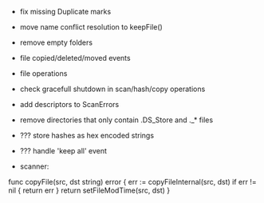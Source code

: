 * fix missing Duplicate marks
* move name conflict resolution to keepFile()
* remove empty folders
* file copied/deleted/moved events
* file operations
* check gracefull shutdown in scan/hash/copy operations
* add descriptors to ScanErrors
* remove directories that only contain .DS_Store and ._* files
* ??? store hashes as hex encoded strings
* ??? handle 'keep all' event 

* scanner:

func copyFile(src, dst string) error {
	err := copyFileInternal(src, dst)
	if err != nil {
		return err
	}
	return setFileModTime(src, dst)
}

